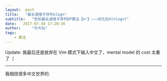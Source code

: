 ```yaml
---
layout:	 post
title:	 "最长递增子序列nlogn"
subtitle: 	"告别最长递增子序列DP算法【n²】———优化后O(nlogn)"
date: 	2017-07-30 17:20:36
author:     "许大仙"
tags:
	- 算法
---
```



Update: 我最后还是放弃在 Vim 模式下输入中文了，mental model 的 cost 太重了（

---

我相信很多中文世界的.